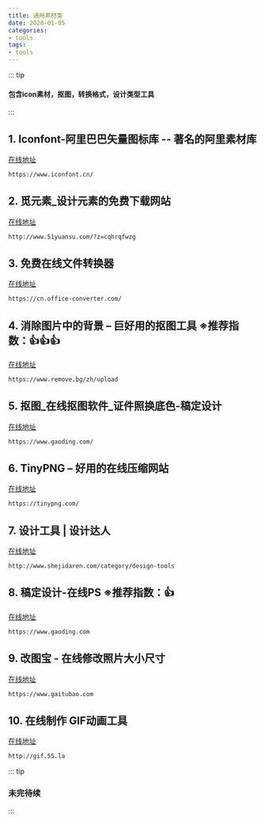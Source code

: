 ```yaml
---
title: 通用素材类
date: 2020-01-05
categories:
- tools
tags:
- tools
---
```


::: tip
#### 包含icon素材，抠图，转换格式，设计类型工具
:::

<!-- more -->

## 1. Iconfont-阿里巴巴矢量图标库 -- 著名的阿里素材库
[在线地址](https://www.iconfont.cn/)
``` html
https://www.iconfont.cn/
```
## 2. 觅元素_设计元素的免费下载网站
[在线地址](http://www.51yuansu.com/?z=cqhrqfwzg)
``` html
http://www.51yuansu.com/?z=cqhrqfwzg
```
## 3. 免费在线文件转换器
[在线地址](https://cn.office-converter.com/)
``` html
https://cn.office-converter.com/
```
## 4. 消除图片中的背景 – 巨好用的抠图工具  ※推荐指数：:+1::+1::+1:
[在线地址](https://www.remove.bg/zh/upload)
``` html
https://www.remove.bg/zh/upload
```
## 5. 抠图_在线抠图软件_证件照换底色-稿定设计
[在线地址](https://www.gaoding.com)
``` html
https://www.gaoding.com/
```
## 6. TinyPNG – 好用的在线压缩网站
[在线地址](https://tinypng.com/)
``` html
https://tinypng.com/
```

## 7. 设计工具 | 设计达人
[在线地址](http://www.shejidaren.com/category/design-tools)
``` html
http://www.shejidaren.com/category/design-tools
```

## 8. 稿定设计-在线PS ※推荐指数：:+1:
[在线地址](https://www.gaoding.com)
``` html
https://www.gaoding.com
```

## 9. 改图宝 - 在线修改照片大小尺寸
[在线地址](https://www.gaitubao.com)
``` html
https://www.gaitubao.com
```

## 10. 在线制作 GIF动画工具
[在线地址](http://gif.55.la/)
``` html
http://gif.55.la
```

::: tip
### 未完待续
:::